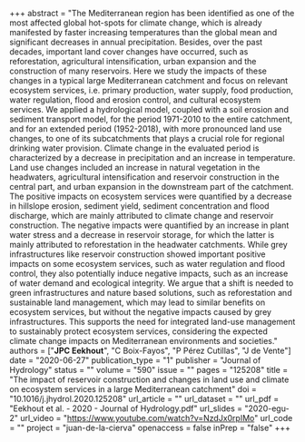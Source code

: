 +++
abstract = "The Mediterranean region has been identified as one of the most affected global hot-spots for climate change, which is already manifested by faster increasing temperatures than the global mean and significant decreases in annual precipitation. Besides, over the past decades, important land cover changes have occurred, such as reforestation, agricultural intensification, urban expansion and the construction of many reservoirs. Here we study the impacts of these changes in a typical large Mediterranean catchment and focus on relevant ecosystem services, i.e. primary production, water supply, food production, water regulation, flood and erosion control, and cultural ecosystem services. We applied a hydrological model, coupled with a soil erosion and sediment transport model, for the period 1971-2010 to the entire catchment, and for an extended period (1952-2018), with more pronounced land use changes, to one of its subcatchments that plays a crucial role for regional drinking water provision. Climate change in the evaluated period is characterized by a decrease in precipitation and an increase in temperature. Land use changes included an increase in natural vegetation in the headwaters, agricultural intensification and reservoir construction in the central part, and urban expansion in the downstream part of the catchment. The positive impacts on ecosystem services were quantified by a decrease in hillslope erosion, sediment yield, sediment concentration and flood discharge, which are mainly attributed to climate change and reservoir construction. The negative impacts were quantified by an increase in plant water stress and a decrease in reservoir storage, for which the latter is mainly attributed to reforestation in the headwater catchments. While grey infrastructures like reservoir construction showed important positive impacts on some ecosystem services, such as water regulation and flood control, they also potentially induce negative impacts, such as an increase of water demand and ecological integrity. We argue that a shift is needed to green infrastructures and nature based solutions, such as reforestation and sustainable land management, which may lead to similar benefits on ecosystem services, but without the negative impacts caused by grey infrastructures. This supports the need for integrated land-use management to sustainably protect ecosystem services, considering the expected climate change impacts on Mediterranean environments and societies."
authors = ["**JPC Eekhout**", "C Boix-Fayos", "P Pérez Cutillas", "J de Vente"]
date = "2020-06-27"
publication_type = "1"
publisher = "Journal of Hydrology"
status = ""
volume = "590"
issue = ""
pages = "125208"
title = "The impact of reservoir construction and changes in land use and climate on ecosystem services in a large Mediterranean catchment"
doi = "10.1016/j.jhydrol.2020.125208"
url_article = ""
url_dataset = ""
url_pdf = "Eekhout et al. - 2020 - Journal of Hydrology.pdf"
url_slides = "2020-egu-2"
url_video = "https://www.youtube.com/watch?v=NzdJx0rpIMo"
url_code = ""
project = "juan-de-la-cierva"
openaccess = false
inPrep = "false"
+++